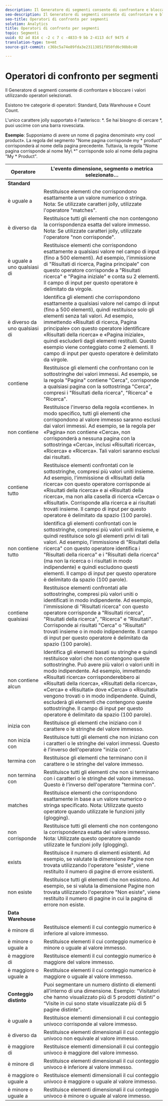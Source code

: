 ```yaml
---
description: Il Generatore di segmenti consente di confrontare e bloccare i valori utilizzando operatori selezionati.
seo-description: Il Generatore di segmenti consente di confrontare e bloccare i valori utilizzando operatori selezionati.
seo-title: Operatori di confronto per segmenti
solution: Analytics
title: Operatori di confronto per segmenti
topic: Segmenti
uuid: 02 ad 814 c -2 c 7 c -4833-9 bb 2-4113 dcf 9475 d
translation-type: tm+mt
source-git-commit: c36bc5a74e89fda3e23113851f850fd6c98b8c40

---
```



# Operatori di confronto per segmenti

Il Generatore di segmenti consente di confrontare e bloccare i valori utilizzando operatori selezionati.

Esistono tre categorie di operatori: Standard, Data Warehouse e Count Count.

L&#39;unico carattere jolly supportato è l&#39;asterisco: *. Se hai bisogno di cercare *, puoi uscirne con una barra rovesciata.

**Esempio**: Supponiamo di avere un nome di pagina denominato «my cool product». La regola del segmento &quot;Nome pagina corrisponde my * product&quot; corrisponderà al nome della pagina precedente. Tuttavia, la regola &quot;Nome pagina corrisponde al nome My\\ *&quot; corrisponde solo al nome della pagina &quot;My * Product&quot;.

| Operatore | L&#39;evento dimensione, segmento o metrica selezionato… |
|--- |--- |
| **Standard** |  |
| è uguale a | Restituisce elementi che corrispondono esattamente a un valore numerico o stringa. Nota: Se utilizzate caratteri jolly, utilizzate l&#39;operatore &quot;matches&quot;. |
| è diverso da | Restituisce tutti gli elementi che non contengono la corrispondenza esatta del valore immesso. Nota: Se utilizzate caratteri jolly, utilizzate l&#39;operatore &quot;non corrisponde&quot;. |
| è uguale a uno qualsiasi di | Restituisce elementi che corrispondono esattamente a qualsiasi valore nel campo di input (fino a 500 elementi). Ad esempio, l&#39;immissione di &quot;Risultati di ricerca, Pagina principale&quot; con questo operatore corrisponde a &quot;Risultati ricerca&quot; e &quot;Pagina iniziale&quot; e conta su 2 elementi. Il campo di input per questo operatore è delimitato da virgole. |
| è diverso da uno qualsiasi di | Identifica gli elementi che corrispondono esattamente a qualsiasi valore nel campo di input (fino a 500 elementi), quindi restituisce solo gli elementi senza tali valori. Ad esempio, immettendo «Risultati di ricerca, Pagina principale» con questo operatore identificare «Risultati della ricerca» e «Pagina iniziale», quindi escluderli dagli elementi restituiti. Questo esempio viene conteggiato come 2 elementi. Il campo di input per questo operatore è delimitato da virgole. |
| contiene | Restituisce gli elementi che confrontano con le sottostringhe dei valori immessi. Ad esempio, se la regola &quot;Pagina&quot; contiene &quot;Cerca&quot;, corrisponde a qualsiasi pagina con la sottostringa &quot;Cerca&quot;, compresi i &quot;Risultati della ricerca&quot;, &quot;Ricerca&quot; e &quot;Ricerca&quot;. |
| non contiene | Restituisce l&#39;inverso della regola «contiene». In modo specifico, tutti gli elementi che corrispondono al valore immesso saranno esclusi dai valori immessi. Ad esempio, se la regola per «Pagina» non contiene «Cerca», non corrisponderà a nessuna pagina con la sottostringa «Cerca», inclusi «Risultati ricerca», «Ricerca» e «Ricerca». Tali valori saranno esclusi dai risultati. |
| contiene tutto | Restituisce elementi confrontati con le sottostringhe, compresi più valori uniti insieme. Ad esempio, l&#39;immissione di «Risultati della ricerca» con questo operatore corrisponde ai «Risultati della ricerca» e ai «Risultati della ricerca», ma non alla casella di ricerca «Cerca» o «Risultati». Corrisponde alla ricerca e ai risultati trovati insieme. Il campo di input per questo operatore è delimitato da spazio (100 parole). |
| non contiene tutto | Identifica gli elementi confrontati con le sottostringhe, compresi più valori uniti insieme, e quindi restituisce solo gli elementi privi di tali valori. Ad esempio, l&#39;immissione di &quot;Risultati della ricerca&quot; con questo operatore identifica i &quot;Risultati della ricerca&quot; e i &quot;Risultati della ricerca&quot; (ma non la ricerca o i risultati in modo indipendente) e quindi escludono questi elementi. Il campo di input per questo operatore è delimitato da spazio (100 parole). |
| contiene qualsiasi | Restituisce elementi confrontati alle sottostringhe, compresi più valori uniti o identificati in modo indipendente. Ad esempio, l&#39;immissione di &quot;Risultati ricerca&quot; con questo operatore corrisponde a &quot;Risultati ricerca&quot;, &quot;Risultati della ricerca&quot;, &quot;Ricerca&quot; e &quot;Risultati&quot;. Corrisponde ai risultati &quot;Cerca&quot; o &quot;Risultati&quot; trovati insieme o in modo indipendente. Il campo di input per questo operatore è delimitato da spazio (100 parole). |
| non contiene alcun | Identifica gli elementi basati su stringhe e quindi restituisce valori che non contengono queste sottostringhe. Può avere più valori o valori uniti in modo indipendente. Ad esempio, immettendo «Risultati ricerca» corrisponderebbero ai «Risultati della ricerca», «Risultati della ricerca», «Cerca» e «Risultati» dove «Cerca» o «Risultati» vengono trovati o in modo indipendente. Quindi, escluderà gli elementi che contengono queste sottostringhe. Il campo di input per questo operatore è delimitato da spazio (100 parole). |
| inizia con | Restituisce gli elementi che iniziano con il carattere o le stringhe del valore immesso. |
| non inizia con | Restituisce tutti gli elementi che non iniziano con i caratteri o le stringhe dei valori immessi. Questo è l&#39;inverso dell&#39;operatore &quot;inizia con&quot;. |
| termina con | Restituisce gli elementi che terminano con il carattere o le stringhe del valore immesso. |
| non termina con | Restituisce tutti gli elementi che non si terminano con i caratteri o le stringhe del valore immesso. Questo è l&#39;inverso dell&#39;operatore &quot;termina con&quot;. |
| matches | Restituisce elementi che corrispondono esattamente in base a un valore numerico o stringa specificato. Nota: Utilizzate questo operatore quando utilizzate le funzioni jolly (glogging). |
| non corrisponde | Restituisce tutti gli elementi che non contengono la corrispondenza esatta del valore immesso. Nota: Utilizzate questo operatore quando utilizzate le funzioni jolly (glogging). |
| exists | Restituisce il numero di elementi esistenti. Ad esempio, se valutate la dimensione Pagine non trovata utilizzando l&#39;operatore &quot;esiste&quot;, viene restituito il numero di pagine di errore esistenti. |
| non esiste | Restituisce tutti gli elementi che non esistono. Ad esempio, se si valuta la dimensione Pagine non trovata utilizzando l&#39;operatore &quot;Non esiste&quot;, viene restituito il numero di pagine in cui la pagina di errore non esiste. |
| **Data Warehouse** |  |
| è minore di | Restituisce elementi il cui conteggio numerico è inferiore al valore immesso. |
| è minore o uguale a | Restituisce elementi il cui conteggio numerico è minore o uguale al valore immesso. |
| è maggiore di | Restituisce elementi il cui conteggio numerico è maggiore del valore immesso. |
| è maggiore o uguale a | Restituisce elementi il cui conteggio numerico è maggiore o uguale al valore immesso. |
| **Conteggio distinto** | Puoi segmentare un numero distinto di elementi all&#39;interno di una dimensione. Esempio: “Visitatori che hanno visualizzato più di 5 prodotti distinti” o “Visite in cui sono state visualizzate più di 5 pagine distinte”. |
| è uguale a | Restituisce elementi dimensionali il cui conteggio univoco corrisponde al valore immesso. |
| è diverso da | Restituisce elementi dimensionali il cui conteggio univoco non equivale al valore immesso. |
| è maggiore di | Restituisce elementi dimensionali il cui conteggio univoco è maggiore del valore immesso. |
| è minore di | Restituisce elementi dimensionali il cui conteggio univoco è inferiore al valore immesso. |
| è maggiore o uguale a | Restituisce elementi dimensionali il cui conteggio univoco è maggiore o uguale al valore immesso. |
| è minore o uguale a | Restituisce elementi dimensionali il cui conteggio univoco è minore o uguale al valore immesso. |

